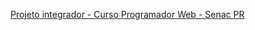 <a link href="projetointegrador-senacpr.vercel.app/"> Projeto integrador - Curso Programador Web - Senac PR</a>
<br><br>

